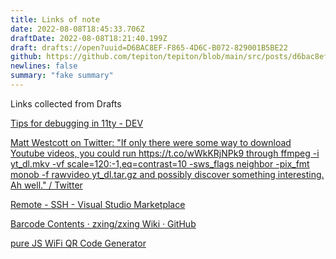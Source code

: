 ```yaml
---
title: Links of note
date: 2022-08-08T18:45:33.706Z
draftDate: 2022-08-08T18:21:40.199Z
draft: drafts://open?uuid=D6BAC8EF-F865-4D6C-B072-829001B5BE22
github: https://github.com/tepiton/tepiton/blob/main/src/posts/d6bac8ef-f865-4d6c-b072-829001b5be22.md
newlines: false
summary: "fake summary"
---
```

Links collected from Drafts

<!-- excerpt -->


[Tips for debugging in 11ty - DEV](https://dev.to/griffadev/tips-for-debugging-in-11ty-1e00)

[Matt Westcott on Twitter: "If only there were some way to download Youtube videos, you could run https://t.co/wWkKRjNPk9 through ffmpeg -i yt_dl.mkv -vf scale=120:-1,eq=contrast=10 -sws_flags neighbor -pix_fmt monob -f rawvideo yt_dl.tar.gz and possibly discover something interesting. Ah well." / Twitter](https://mobile.twitter.com/gasmanic/status/1320107219866836994)

[Remote - SSH - Visual Studio Marketplace](https://marketplace.visualstudio.com/items?itemName=ms-vscode-remote.remote-ssh)

[Barcode Contents · zxing/zxing Wiki · GitHub](https://github.com/zxing/zxing/wiki/Barcode-Contents#wi-fi-network-config-android-ios-11)

[pure JS WiFi QR Code Generator](https://qifi.org/)
